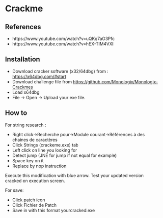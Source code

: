 # Crackme

## References

* <link> https://www.youtube.com/watch?v=uQKq7aO3Pfc </link>
* <link> https://www.youtube.com/watch?v=hEX-TIM4VXI </link>

## Installation 

* Download cracker software (x32/64dbg) from : <link> https://x64dbg.com/#start </link>
* Download challenge file from <link> https://github.com/Monologix/Monologix-Crackmes </link>
* Load x64dbg
* File -> Open -> Upload your exe file.

## How to 

For string research : 
* Right click->Recherche pour->Module courant->Références à des chaines de caractères
* Click Strings (crackeme.exe) tab
* Left click on line you looking for
* Detect jump (JNE for jump if not equal for example)
* Space key on it 
* Replace by nop instruction 

Execute this modification with blue arrow. Test your updated version cracked on execution screen.

For save: 
* Click patch icon
* Click Fichier de Patch
* Save in with this format yourcracked.exe


